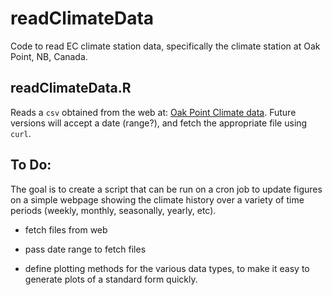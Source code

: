 # readClimateData

Code to read EC climate station data, specifically the climate station
at Oak Point, NB, Canada.

## readClimateData.R

Reads a `csv` obtained from the web at:
[Oak Point Climate data][OP]. Future versions will accept a date
(range?), and fetch the appropriate file using `curl`.

## To Do:

The goal is to create a script that can be run on a cron job to update
figures on a simple webpage showing the climate history over a variety
of time periods (weekly, monthly, seasonally, yearly, etc).

* fetch files from web

* pass date range to fetch files

* define plotting methods for the various data types, to make it easy
  to generate plots of a standard form quickly.




[OP]: http://www.climate.weatheroffice.gc.ca/climateData/dailydata_e.html?timeframe=2&Prov=NB&StationID=49868

